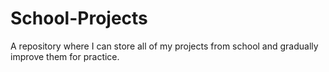 # School-Projects
A repository where I can store all of my projects from school and gradually improve them for practice.
